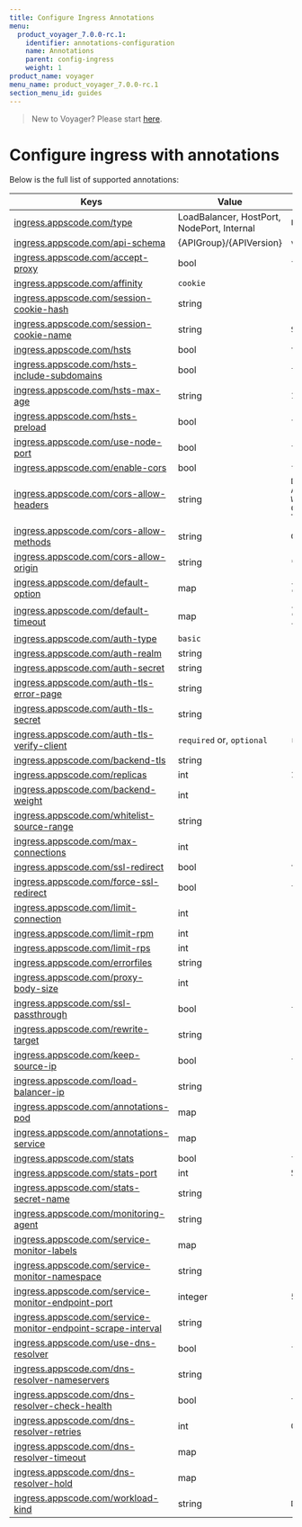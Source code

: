 ```yaml
---
title: Configure Ingress Annotations
menu:
  product_voyager_7.0.0-rc.1:
    identifier: annotations-configuration
    name: Annotations
    parent: config-ingress
    weight: 1
product_name: voyager
menu_name: product_voyager_7.0.0-rc.1
section_menu_id: guides
---
```


> New to Voyager? Please start [here](/products/voyager/7.0.0-rc.1/concepts/overview).

# Configure ingress with annotations

Below is the full list of supported annotations:

|  Keys  |   Value   |  Default |
|--------|-----------|----------|
| [ingress.appscode.com/type](/products/voyager/7.0.0-rc.1/concepts/README) | LoadBalancer, HostPort, NodePort, Internal | `LoadBalancer` |
| [ingress.appscode.com/api-schema](/products/voyager/7.0.0-rc.1/concepts/overview) | {APIGroup}/{APIVersion} | `voyager.appscode.com/v1beta1` |
| [ingress.appscode.com/accept-proxy](/products/voyager/7.0.0-rc.1/guides/ingress/configuration/accept-proxy) | bool | `false` |
| [ingress.appscode.com/affinity](/products/voyager/7.0.0-rc.1/guides/ingress/http/sticky-session) | `cookie` | |
| [ingress.appscode.com/session-cookie-hash](/products/voyager/7.0.0-rc.1/guides/ingress/http/sticky-session) | string | |
| [ingress.appscode.com/session-cookie-name](/products/voyager/7.0.0-rc.1/guides/ingress/http/sticky-session) | string | `SERVERID` |
| [ingress.appscode.com/hsts](/products/voyager/7.0.0-rc.1/guides/ingress/http/hsts) | bool | `true` |
| [ingress.appscode.com/hsts-include-subdomains](/products/voyager/7.0.0-rc.1/guides/ingress/http/hsts) | bool | `false` |
| [ingress.appscode.com/hsts-max-age](/products/voyager/7.0.0-rc.1/guides/ingress/http/hsts) | string | `15768000` |
| [ingress.appscode.com/hsts-preload](/products/voyager/7.0.0-rc.1/guides/ingress/http/hsts) | bool | `false` |
| [ingress.appscode.com/use-node-port](/products/voyager/7.0.0-rc.1/concepts/ingress-types/nodeport) | bool | `false` |
| [ingress.appscode.com/enable-cors](/products/voyager/7.0.0-rc.1/guides/ingress/http/cors) | bool | `false` |
| [ingress.appscode.com/cors-allow-headers](/products/voyager/7.0.0-rc.1/guides/ingress/http/cors) | string | `DNT,X-CustomHeader,Keep-Alive,User-Agent,X-Requested-With,If-Modified-Since,Cache-Control,Content-Type,Authorization` |
| [ingress.appscode.com/cors-allow-methods](/products/voyager/7.0.0-rc.1/guides/ingress/http/cors) | string | `GET,PUT,POST,DELETE,PATCH,OPTIONS` |
| [ingress.appscode.com/cors-allow-origin](/products/voyager/7.0.0-rc.1/guides/ingress/http/cors) | string | `*` |
| [ingress.appscode.com/default-option](/products/voyager/7.0.0-rc.1/guides/ingress/configuration/default-options) | map | `{"http-server-close": "true", "dontlognull": "true"}` |
| [ingress.appscode.com/default-timeout](/products/voyager/7.0.0-rc.1/guides/ingress/configuration/default-timeouts) | map | `{"connect": "50s", "server": "50s", "client": "50s", "client-fin": "50s", "tunnel": "50s"}` |
| [ingress.appscode.com/auth-type](/products/voyager/7.0.0-rc.1/guides/ingress/security/basic-auth) | `basic` | |
| [ingress.appscode.com/auth-realm](/products/voyager/7.0.0-rc.1/guides/ingress/security/basic-auth) | string | |
| [ingress.appscode.com/auth-secret](/products/voyager/7.0.0-rc.1/guides/ingress/security/basic-auth) | string | |
| [ingress.appscode.com/auth-tls-error-page](/products/voyager/7.0.0-rc.1/guides/ingress/security/tls-auth) | string | |
| [ingress.appscode.com/auth-tls-secret](/products/voyager/7.0.0-rc.1/guides/ingress/security/tls-auth) | string | |
| [ingress.appscode.com/auth-tls-verify-client](/products/voyager/7.0.0-rc.1/guides/ingress/security/tls-auth) | `required` or, `optional` | `required` |
| [ingress.appscode.com/backend-tls](/products/voyager/7.0.0-rc.1/guides/ingress/tls/backend-tls) | string | |
| [ingress.appscode.com/replicas](/products/voyager/7.0.0-rc.1/guides/ingress/scaling) | int | `1` |
| [ingress.appscode.com/backend-weight](/products/voyager/7.0.0-rc.1/guides/ingress/http/blue-green-deployment) | int | |
| [ingress.appscode.com/whitelist-source-range](/products/voyager/7.0.0-rc.1/guides/ingress/configuration/whitelist) | string | |
| [ingress.appscode.com/max-connections](/products/voyager/7.0.0-rc.1/guides/ingress/configuration/max-connections) | int | |
| [ingress.appscode.com/ssl-redirect](/products/voyager/7.0.0-rc.1/guides/ingress/configuration/ssl-redirect) | bool | `true` |
| [ingress.appscode.com/force-ssl-redirect](/products/voyager/7.0.0-rc.1/guides/ingress/configuration/ssl-redirect) | bool | `false` |
| [ingress.appscode.com/limit-connection](/products/voyager/7.0.0-rc.1/guides/ingress/configuration/rate-limit) | int | |
| [ingress.appscode.com/limit-rpm](/products/voyager/7.0.0-rc.1/guides/ingress/configuration/rate-limit) | int | |
| [ingress.appscode.com/limit-rps](/products/voyager/7.0.0-rc.1/guides/ingress/configuration/rate-limit) | int | |
| [ingress.appscode.com/errorfiles](/products/voyager/7.0.0-rc.1/guides/ingress/configuration/error-files) | string | |
| [ingress.appscode.com/proxy-body-size](/products/voyager/7.0.0-rc.1/guides/ingress/configuration/body-size) | int | |
| [ingress.appscode.com/ssl-passthrough](/products/voyager/7.0.0-rc.1/guides/ingress/configuration/ssl-passthrough) | bool | `false` |
| [ingress.appscode.com/rewrite-target](/products/voyager/7.0.0-rc.1/guides/ingress/configuration/rewrite-target) | string | |
| [ingress.appscode.com/keep-source-ip](/products/voyager/7.0.0-rc.1/guides/ingress/configuration/keep-source-ip) | bool | `false` |
| [ingress.appscode.com/load-balancer-ip](/products/voyager/7.0.0-rc.1/guides/ingress/configuration/loadbalancer-ip) | string | |
| [ingress.appscode.com/annotations-pod](/products/voyager/7.0.0-rc.1/guides/ingress/configuration/pod-annotations) | map | |
| [ingress.appscode.com/annotations-service](/products/voyager/7.0.0-rc.1/guides/ingress/configuration/service-annotations) | map | |
| [ingress.appscode.com/stats](/products/voyager/7.0.0-rc.1/guides/ingress/monitoring/haproxy-stats) | bool | `false` |
| [ingress.appscode.com/stats-port](/products/voyager/7.0.0-rc.1/guides/ingress/monitoring/haproxy-stats) | int | `56789` |
| [ingress.appscode.com/stats-secret-name](/products/voyager/7.0.0-rc.1/guides/ingress/monitoring/haproxy-stats) | string | |
| [ingress.appscode.com/monitoring-agent](/products/voyager/7.0.0-rc.1/guides/ingress/monitoring/using-coreos-prometheus-operator) | string  |         |
| [ingress.appscode.com/service-monitor-labels](/products/voyager/7.0.0-rc.1/guides/ingress/monitoring/using-coreos-prometheus-operator) | map     |         |
| [ingress.appscode.com/service-monitor-namespace](/products/voyager/7.0.0-rc.1/guides/ingress/monitoring/using-coreos-prometheus-operator) | string  |         |
| [ingress.appscode.com/service-monitor-endpoint-port](/products/voyager/7.0.0-rc.1/guides/ingress/monitoring/using-coreos-prometheus-operator) | integer | 56790   |
| [ingress.appscode.com/service-monitor-endpoint-scrape-interval](/products/voyager/7.0.0-rc.1/guides/ingress/monitoring/using-coreos-prometheus-operator) | string  |         |
| [ingress.appscode.com/use-dns-resolver](/products/voyager/7.0.0-rc.1/guides/ingress/http/external-svc#using-external-domain) | bool | `false` |
| [ingress.appscode.com/dns-resolver-nameservers](/products/voyager/7.0.0-rc.1/guides/ingress/http/external-svc#using-external-domain) | string | |
| [ingress.appscode.com/dns-resolver-check-health](/products/voyager/7.0.0-rc.1/guides/ingress/http/external-svc#using-external-domain) | bool | `true` |
| [ingress.appscode.com/dns-resolver-retries](/products/voyager/7.0.0-rc.1/guides/ingress/http/external-svc#using-external-domain) | int | `0` |
| [ingress.appscode.com/dns-resolver-timeout](/products/voyager/7.0.0-rc.1/guides/ingress/http/external-svc#using-external-domain) | map | |
| [ingress.appscode.com/dns-resolver-hold](/products/voyager/7.0.0-rc.1/guides/ingress/http/external-svc#using-external-domain) | map | |
| [ingress.appscode.com/workload-kind](/products/voyager/7.0.0-rc.1/guides/ingress/pod-placement#choosing-workload-kind) | string | `Deployment` |
